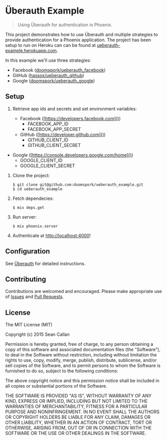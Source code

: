 # Überauth Example

> Using Überauth for authentication in Phoenix.

This project demonstrates how to use Überauth and multiple strategies to provide authentication for a Phoenix application.  The project has been setup to run on Heroku can can be found at [ueberauth-example.herokuapp.com]().

In this example we'll use three strategies:

+ Facebook ([doomspork/ueberauth_facebook](https://github.com/doomspork/ueberauth_facebook))
+ GitHub ([hassox/ueberauth_github](https://github.com/hassox/ueberauth_github))
+ Google ([doomspork/ueberauth_google](https://github.com/doomspork/ueberauth_google))

## Setup

1. Retrieve app ids and secrets and set environment variables:

	+ Facebook ([https://developers.facebook.com]())
		+ FACEBOOK_APP_ID
		+ FACEBOOK_APP_SECRET
	+ GitHub ([https://developer.github.com]())
		+ GITHUB_CLIENT_ID
		+ GITHUB_CLIENT_SECRET
  + Google ([https://console.developers.google.com/home]())
    + GOOGLE_CLIENT_ID
    + GOOGLE_CLIENT_SECRET

1. Clone the project:

	```shell
	$ git clone git@github.com:doomspork/ueberauth_example.git
	$ cd ueberauth_example
	```

1. Fetch dependecies:

	```shell
	$ mix deps.get
	```

1. Run server:

	```shell
	$ mix phoenix.server
	```

1. Authenticate at [http://localhost:4000]()!

## Configuration

See [Überauth](https://github.com/scrogson/ueberauth) for detailed instructions.

## Contributing

Contributions are welcomed and encouraged. Please make appropriate use of [Issues](https://github.com/doomspork/ueberauth_example/issues) and [Pull Requests](https://github.com/doomspork/ueberauth_example/pulls).

## License
The MIT License (MIT)

Copyright (c) 2015 Sean Callan

Permission is hereby granted, free of charge, to any person obtaining
a copy of this software and associated documentation files (the
"Software"), to deal in the Software without restriction, including
without limitation the rights to use, copy, modify, merge, publish,
distribute, sublicense, and/or sell copies of the Software, and to
permit persons to whom the Software is furnished to do so, subject to
the following conditions:

The above copyright notice and this permission notice shall be
included in all copies or substantial portions of the Software.

THE SOFTWARE IS PROVIDED "AS IS", WITHOUT WARRANTY OF ANY KIND,
EXPRESS OR IMPLIED, INCLUDING BUT NOT LIMITED TO THE WARRANTIES OF
MERCHANTABILITY, FITNESS FOR A PARTICULAR PURPOSE AND
NONINFRINGEMENT. IN NO EVENT SHALL THE AUTHORS OR COPYRIGHT HOLDERS BE
LIABLE FOR ANY CLAIM, DAMAGES OR OTHER LIABILITY, WHETHER IN AN ACTION
OF CONTRACT, TORT OR OTHERWISE, ARISING FROM, OUT OF OR IN CONNECTION
WITH THE SOFTWARE OR THE USE OR OTHER DEALINGS IN THE SOFTWARE.
